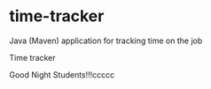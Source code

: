 # time-tracker
Java (Maven) application for tracking time on the job

Time tracker

Good Night Students!!!ccccc

